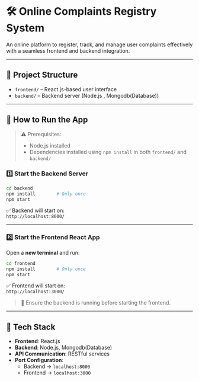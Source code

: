 # 🛠️ Online Complaints Registry System

An online platform to register, track, and manage user complaints effectively with a seamless frontend and backend integration.

---

## 📁 Project Structure

- `frontend/` – React.js-based user interface
- `backend/` – Backend server (Node.js , Mongodb(Database))

---

## 🚀 How to Run the App

> ⚠️ Prerequisites:
> - Node.js installed
> - Dependencies installed using `npm install` in both `frontend/` and `backend/`

### 1️⃣ Start the Backend Server

```bash
cd backend
npm install        # Only once
npm start
```

✅ Backend will start on:  
`http://localhost:8000/`

---

### 2️⃣ Start the Frontend React App

Open a **new terminal** and run:

```bash
cd frontend
npm install        # Only once
npm start
```

✅ Frontend will start on:  
`http://localhost:3000/`

> 🔁 Ensure the backend is running before starting the frontend.

---

## 🧰 Tech Stack

- **Frontend**: React.js  
- **Backend**: Node.js, Mongodb(Database)
- **API Communication**: RESTful services  
- **Port Configuration**:
  - Backend → `localhost:8000`
  - Frontend → `localhost:3000`

